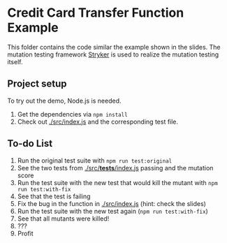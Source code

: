 # Credit Card Transfer Function Example

This folder contains the code similar the example shown in the slides. 
The mutation testing framework [Stryker](https://stryker-mutator.io/) is used
to realize the mutation testing itself. 

## Project setup

To try out the demo, Node.js is needed.

1. Get the dependencies via `npm install`
2. Check out [./src/index.js](./src/index.js) and the corresponding test file.

## To-do List

1. Run the original test suite with `npm run test:original`
2. See the two tests from [./src/__tests__/index.js](./src/__tests__/index.js) passing and the mutation score
3. Run the test suite with the new test that would kill the mutant with `npm run test:with-fix`
4. See that the test is failing
5. Fix the bug in the function in [./src/index.js](./src/index.js)  (hint: check the slides)
6. Run the test suite with the new test again (`npm run test:with-fix`)
7. See that all mutants were killed!
8. ???
9. Profit
